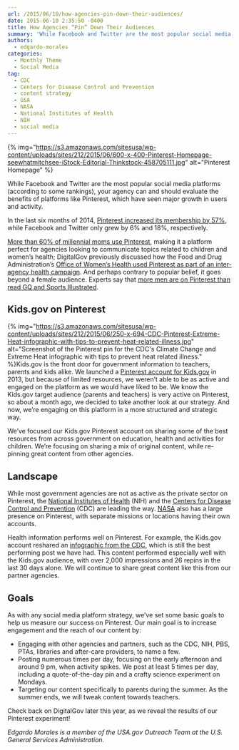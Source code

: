 ```yaml
---
url: /2015/06/10/how-agencies-pin-down-their-audiences/
date: 2015-06-10 2:35:50 -0400
title: How Agencies “Pin” Down Their Audiences
summary: 'While Facebook and Twitter are the most popular social media platforms (according to some rankings), your agency can and should evaluate the benefits of platforms like Pinterest, which have seen major growth in users and activity. In the last six months of 2014, Pinterest increased its membership by 57%, while Facebook and Twitter only grew by'
authors:
  - edgardo-morales
categories:
  - Monthly Theme
  - Social Media
tag:
  - CDC
  - Centers for Disease Control and Prevention
  - content strategy
  - GSA
  - NASA
  - National Institutes of Health
  - NIH
  - social media
---
```


{% img="https://s3.amazonaws.com/sitesusa/wp-content/uploads/sites/212/2015/06/600-x-400-Pinterest-Homepage-seewhatmitchsee-iStock-Editorial-Thinkstock-458705111.jpg" alt="Pinterest Homepage" %} 

While Facebook and Twitter are the most popular social media platforms (according to some rankings), your agency can and should evaluate the benefits of platforms like Pinterest, which have seen major growth in users and activity.

In the last six months of 2014, [Pinterest increased its membership by 57%](http://marketingland.com/tumblr-pinterest-outgrowing-facebook-109259), while Facebook and Twitter only grew by 6% and 18%, respectively.

[More than 60% of millennial moms use Pinterest](http://www.prweek.com/article/1314174/millennial-moms-need-break-social-media-current-study), making it a platform perfect for agencies looking to communicate topics related to children and women’s health; DigitalGov previously discussed how the Food and Drug Administration’s [Office of Women’s Health used Pinterest as part of an inter-agency health campaign](https://www.WHATEVER/2014/05/21/inter-agency-federal-social-media-promotes-womens-health-campaign/). And perhaps contrary to popular belief, it goes beyond a female audience. Experts say that [more men are on Pinterest than read GQ and Sports Illustrated](http://techcrunch.com/2014/11/13/men-are-now-pinterests-fastest-growing-demographic/).

## Kids.gov on Pinterest

{% img="https://s3.amazonaws.com/sitesusa/wp-content/uploads/sites/212/2015/06/250-x-694-CDC-Pinterest-Extreme-Heat-infographic-with-tips-to-prevent-heat-related-illness.jpg" alt="Screenshot of the Pinterest pin for the CDC's Climate Change and Extreme Heat infographic with tips to prevent heat related illness." %}Kids.gov is the front door for government information to teachers, parents and kids alike. We launched a [Pinterest account for Kids.gov](https://www.pinterest.com/kidsgov/) in 2013, but because of limited resources, we weren’t able to be as active and engaged on the platform as we would have liked to be. We know the Kids.gov target audience (parents and teachers) is very active on Pinterest, so about a month ago, we decided to take another look at our strategy. And now, we’re engaging on this platform in a more structured and strategic way.

We’ve focused our Kids.gov Pinterest account on sharing some of the best resources from across government on education, health and activities for children. We’re focusing on sharing a mix of original content, while re-pinning great content from other agencies.

## Landscape

While most government agencies are not as active as the private sector on Pinterest, the [National Institutes of Health](https://www.pinterest.com/nihforhealth/) (NIH) and the [Centers for Disease Control and Prevention](https://www.pinterest.com/cdcgov/) (CDC) are leading the way. [NASA](https://www.pinterest.com/nasagoddard/) also has a large presence on Pinterest, with separate missions or locations having their own accounts.

Health information performs well on Pinterest. For example, the Kids.gov account reshared an [infographic from the CDC](https://www.pinterest.com/pin/390968811373868361/), which is still the best performing post we have had. This content performed especially well with the Kids.gov audience, with over 2,000 impressions and 26 repins in the last 30 days alone. We will continue to share great content like this from our partner agencies.

## Goals

As with any social media platform strategy, we’ve set some basic goals to help us measure our success on Pinterest. Our main goal is to increase engagement and the reach of our content by:

  * Engaging with other agencies and partners, such as the CDC, NIH, PBS, PTAs, libraries and after-care providers, to name a few.
  * Posting numerous times per day, focusing on the early afternoon and around 9 pm, when activity spikes. We post at least 5 times per day, including a quote-of-the-day pin and a crafty science experiment on Mondays.
  * Targeting our content specifically to parents during the summer. As the summer ends, we will tweak content towards teachers.

Check back on DigitalGov later this year, as we reveal the results of our Pinterest experiment!

_Edgardo Morales is a member of the USA.gov Outreach Team at the U.S. General Services Administration._